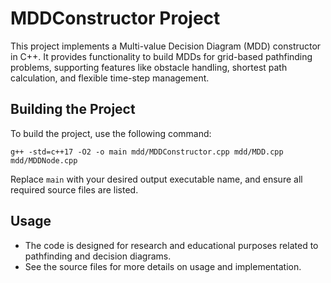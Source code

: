 # MDDConstructor Project

This project implements a Multi-value Decision Diagram (MDD) constructor in C++. It provides functionality to build MDDs for grid-based pathfinding problems, supporting features like obstacle handling, shortest path calculation, and flexible time-step management.

## Building the Project

To build the project, use the following command:

```
g++ -std=c++17 -O2 -o main mdd/MDDConstructor.cpp mdd/MDD.cpp mdd/MDDNode.cpp
```

Replace `main` with your desired output executable name, and ensure all required source files are listed.

## Usage
- The code is designed for research and educational purposes related to pathfinding and decision diagrams.
- See the source files for more details on usage and implementation. 